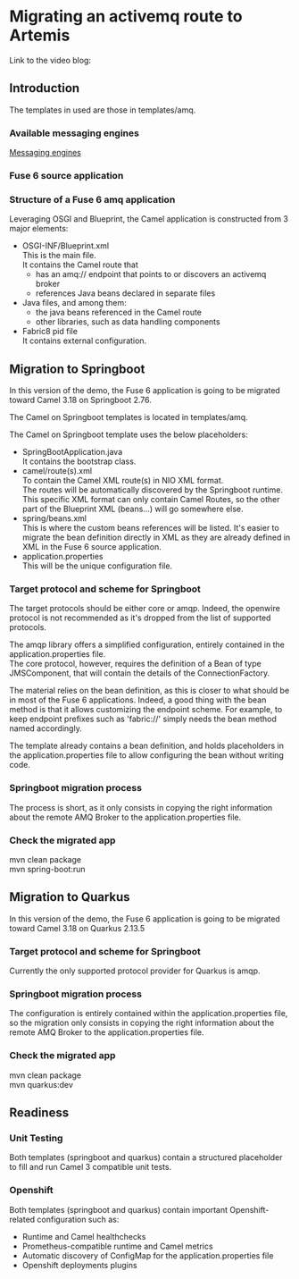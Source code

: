 # Migrating an activemq route to Artemis
Link to the video blog:


## Introduction
The templates in used are those in templates/amq.  

### Available messaging engines
[Messaging engines](docs/amq-distributions.md)  

### Fuse 6 source application


###  Structure of a Fuse 6 amq application
Leveraging OSGI and Blueprint, the Camel application is constructed from 3 major elements:
- OSGI-INF/Blueprint.xml  
This is the main file.  
It contains the Camel route that
  - has an amq:// endpoint that points to or discovers an activemq broker 
  - references Java beans declared in separate files
- Java files, and among them:
  - the java beans referenced in the Camel route
  - other libraries, such as data handling components
- Fabric8 pid file  
It contains external configuration.  


## Migration to Springboot
In this version of the demo, the Fuse 6 application is going to be migrated toward Camel 3.18 on Springboot 2.76.  

The Camel on Springboot templates is located in templates/amq.  

The Camel on Springboot template uses the below placeholders:  
- SpringBootApplication.java  
It contains the bootstrap class.   
- camel/route(s).xml  
To contain the Camel XML route(s) in NIO XML format.  
The routes will be automatically discovered by the Springboot runtime.  
This specific XML format can only contain Camel Routes, so the other part of the Blueprint XML (beans...) will go somewhere else.  
- spring/beans.xml  
This is where the custom beans references will be listed.  It's easier to migrate the bean definition directly in XML as they are already defined in XML in the Fuse 6 source application.
- application.properties  
This will be the unique configuration file.  


### Target protocol and scheme for Springboot
The target protocols should be either core or amqp.  Indeed, the openwire protocol is not recommended as it's dropped from the list of supported protocols.

The amqp library offers a simplified configuration, entirely contained in the application.properties file.  
The core protocol, however, requires the definition of a Bean of type JMSComponent, that will contain the details of the ConnectionFactory.  

The material relies on the bean definition, as this is closer to what should be in most of the Fuse 6 applications.  Indeed, a good thing with the bean method is that it allows customizing the endpoint scheme.  For example, to keep endpoint prefixes such as  'fabric://' simply needs the bean method named accordingly.  

The template already contains a bean definition, and holds placeholders in the application.properties file to allow configuring the bean without writing code.  

### Springboot migration process
The process is short, as it only consists in copying the right information about the remote AMQ Broker to the application.properties file.

### Check the migrated app
mvn clean package  
mvn spring-boot:run

## Migration to Quarkus
In this version of the demo, the Fuse 6 application is going to be migrated toward Camel 3.18 on Quarkus 2.13.5  

### Target protocol and scheme for Springboot
Currently the only supported protocol provider for Quarkus is amqp.

### Springboot migration process
The configuration is entirely contained within the application.properties file, so the migration only consists in copying the right information about the remote AMQ Broker to the application.properties file.

### Check the migrated app
mvn clean package  
mvn quarkus:dev  

## Readiness

### Unit Testing  
Both templates (springboot and quarkus) contain a structured placeholder to fill and run Camel 3 compatible unit tests.  

### Openshift  
Both templates (springboot and quarkus) contain important Openshift-related configuration such as:
- Runtime and Camel healthchecks  
- Prometheus-compatible runtime and Camel metrics 
- Automatic discovery of ConfigMap for the application.properties file
- Openshift deployments plugins  
